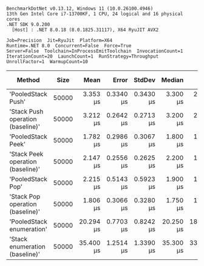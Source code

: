 ```

BenchmarkDotNet v0.13.12, Windows 11 (10.0.26100.4946)
13th Gen Intel Core i7-13700KF, 1 CPU, 24 logical and 16 physical cores
.NET SDK 9.0.200
  [Host] : .NET 8.0.18 (8.0.1825.31117), X64 RyuJIT AVX2

Job=Precision  Jit=RyuJit  Platform=X64  
Runtime=.NET 8.0  Concurrent=False  Force=True  
Server=False  Toolchain=InProcessEmitToolchain  InvocationCount=1  
IterationCount=20  LaunchCount=1  RunStrategy=Throughput  
UnrollFactor=1  WarmupCount=10  

```
| Method                            | Size  | Mean      | Error     | StdDev    | Median    | Min       | Max       | Ratio | RatioSD | Allocated | Alloc Ratio |
|---------------------------------- |------ |----------:|----------:|----------:|----------:|----------:|----------:|------:|--------:|----------:|------------:|
| &#39;PooledStack Push&#39;                | 50000 |  3.353 μs | 0.3340 μs | 0.3430 μs |  3.300 μs |  2.600 μs |  3.900 μs |  1.05 |    0.15 |     136 B |        0.12 |
| &#39;Stack Push operation (baseline)&#39; | 50000 |  3.212 μs | 0.2642 μs | 0.2713 μs |  3.200 μs |  2.800 μs |  3.700 μs |  1.00 |    0.00 |    1096 B |        1.00 |
| &#39;PooledStack Peek&#39;                | 50000 |  1.782 μs | 0.2986 μs | 0.3067 μs |  1.800 μs |  1.200 μs |  2.400 μs |  0.56 |    0.12 |     400 B |        0.36 |
| &#39;Stack Peek operation (baseline)&#39; | 50000 |  2.147 μs | 0.2556 μs | 0.2625 μs |  2.200 μs |  1.700 μs |  2.500 μs |  0.67 |    0.11 |     112 B |        0.10 |
| &#39;PooledStack Pop&#39;                 | 50000 |  2.215 μs | 0.5143 μs | 0.5923 μs |  1.900 μs |  1.500 μs |  3.500 μs |  0.68 |    0.15 |    1072 B |        0.98 |
| &#39;Stack Pop operation (baseline)&#39;  | 50000 |  1.806 μs | 0.3066 μs | 0.3280 μs |  1.750 μs |  1.300 μs |  2.400 μs |  0.56 |    0.11 |     352 B |        0.32 |
| &#39;PooledStack enumeration&#39;         | 50000 | 20.294 μs | 0.7703 μs | 0.8242 μs | 20.250 μs | 18.700 μs | 22.000 μs |  6.38 |    0.63 |    1360 B |        1.24 |
| &#39;Stack enumeration (baseline)&#39;    | 50000 | 35.400 μs | 1.2514 μs | 1.3390 μs | 35.300 μs | 33.400 μs | 38.500 μs | 11.03 |    0.88 |    1072 B |        0.98 |
